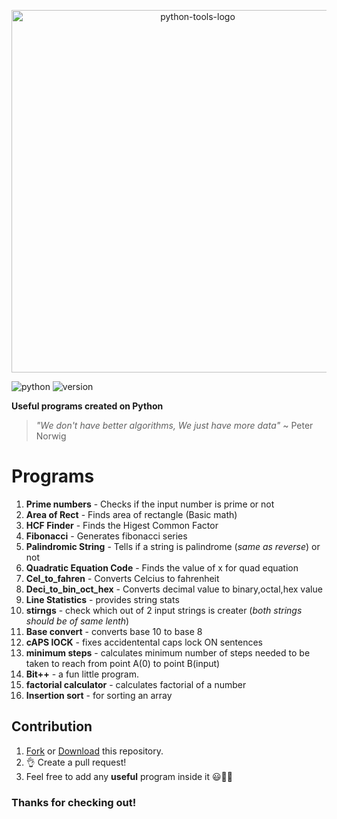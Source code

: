 <p align="center">
 <img alt="python-tools-logo" src="https://imgur.com/7JtVpaO.jpg" width="580">
</p>

![python](https://img.shields.io/badge/python-programs-blue)
![version](https://img.shields.io/badge/version-3.7.2-blue)

**Useful programs created on Python**
 > _"We don't have better algorithms, We just have more data"_ ~ Peter Norwig
# Programs
1) **Prime numbers** - Checks if the input number is prime or not 
2) **Area of Rect** - Finds area of rectangle (Basic math)
3) **HCF Finder** - Finds the Higest Common Factor
4) **Fibonacci** - Generates fibonacci series
5) **Palindromic String** - Tells if a string is palindrome (_same as reverse_) or not
6) **Quadratic Equation Code** - Finds the value of x for quad equation
7) **Cel_to_fahren** - Converts Celcius to fahrenheit
8) **Deci_to_bin_oct_hex** - Converts decimal value to binary,octal,hex value
9) **Line Statistics** - provides string stats
10) **stirngs** - check which out of 2 input strings is creater (_both strings should be of same lenth_)
11) **Base convert** - converts base 10 to base 8
12) **cAPS lOCK** - fixes accidentental caps lock ON sentences
13) **minimum steps** - calculates minimum number of steps needed to be taken to reach from point A(0) to point B(input)
13) **Bit++** - a fun little program.
14) **factorial calculator** - calculates factorial of a number
15) **Insertion sort** - for sorting an array

## Contribution
1) [Fork](https://github.com/ShobhitRathi/Python_tools/fork) or [Download](https://github.com/ShobhitRathi/Python_tools/archive/master.zip) this repository.
2) 👌 Create a pull request!
3) Feel free to add any **useful** program inside it :smiley::blue_heart::snake:

### Thanks for checking out!
